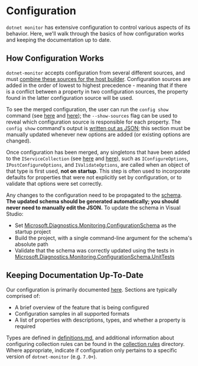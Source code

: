 # Configuration

`dotnet monitor` has extensive configuration to control various aspects of its behavior. Here, we'll walk through the basics of how configuration works and keeping the documentation up to date.

## How Configuration Works

`dotnet-monitor` accepts configuration from several different sources, and must [combine these sources for the host builder](https://github.com/dotnet/dotnet-monitor/blob/0c3a91196f7e0abe8b9fa5cd8907378c4598b10a/src/Tools/dotnet-monitor/HostBuilder/HostBuilderHelper.cs#L48). Configuration sources are added in the order of lowest to highest precedence - meaning that if there is a conflict between a property in two configuration sources, the property found in the latter configuration source will be used.

To see the merged configuration, the user can run the `config show` command (see [here](https://github.com/dotnet/dotnet-monitor/blob/0c3a91196f7e0abe8b9fa5cd8907378c4598b10a/src/Tools/dotnet-monitor/Program.cs#L71) and [here](https://github.com/dotnet/dotnet-monitor/blob/0c3a91196f7e0abe8b9fa5cd8907378c4598b10a/src/Tools/dotnet-monitor/Commands/ConfigShowCommandHandler.cs)); the `--show-sources` flag can be used to reveal which configuration source is responsible for each property. The `config show` command's output is [written out as JSON](https://github.com/dotnet/dotnet-monitor/blob/0c3a91196f7e0abe8b9fa5cd8907378c4598b10a/src/Tools/dotnet-monitor/ConfigurationJsonWriter.cs); this section must be manually updated whenever new options are added (or existing options are changed).

Once configuration has been merged, any singletons that have been added to the `IServiceCollection` (see [here](https://github.com/dotnet/dotnet-monitor/blob/0c3a91196f7e0abe8b9fa5cd8907378c4598b10a/src/Tools/dotnet-monitor/ServiceCollectionExtensions.cs) and [here](https://github.com/dotnet/dotnet-monitor/blob/0c3a91196f7e0abe8b9fa5cd8907378c4598b10a/src/Tools/dotnet-monitor/Commands/CollectCommandHandler.cs#L84)), such as `IConfigureOptions`, `IPostConfigureOptions`, and `IValidateOptions`, are called when an object of that type is first used, **not on startup**. This step is often used to incorporate defaults for properties that were not explicitly set by configuration, or to validate that options were set correctly.

Any changes to the configuration need to be propagated to the [schema](https://github.com/dotnet/dotnet-monitor/blob/0c3a91196f7e0abe8b9fa5cd8907378c4598b10a/documentation/schema.json). **The updated schema should be generated automatically; you should never need to manually edit the JSON.** To update the schema in Visual Studio:
* Set [Microsoft.Diagnostics.Monitoring.ConfigurationSchema](https://github.com/dotnet/dotnet-monitor/tree/0c3a91196f7e0abe8b9fa5cd8907378c4598b10a/src/Tests/Microsoft.Diagnostics.Monitoring.ConfigurationSchema) as the startup project
* Build the project, with a single command-line argument for the schema's absolute path
* Validate that the schema was correctly updated using the tests in [Microsoft.Diagnostics.Monitoring.ConfigurationSchema.UnitTests](https://github.com/dotnet/dotnet-monitor/tree/0c3a91196f7e0abe8b9fa5cd8907378c4598b10a/src/Tests/Microsoft.Diagnostics.Monitoring.ConfigurationSchema.UnitTests)

## Keeping Documentation Up-To-Date

Our configuration is primarily documented [here](https://github.com/dotnet/dotnet-monitor/tree/0c3a91196f7e0abe8b9fa5cd8907378c4598b10a/documentation/configuration). Sections are typically comprised of:
* A brief overview of the feature that is being configured
* Configuration samples in all supported formats
* A list of properties with descriptions, types, and whether a property is required

Types are defined in [definitions.md](https://github.com/dotnet/dotnet-monitor/blob/0c3a91196f7e0abe8b9fa5cd8907378c4598b10a/documentation/api/definitions.md), and additional information about configuring collection rules can be found in the [collection rules](https://github.com/dotnet/dotnet-monitor/blob/0c3a91196f7e0abe8b9fa5cd8907378c4598b10a/documentation/collectionrules) directory. Where appropriate, indicate if configuration only pertains to a specific version of `dotnet-monitor` (e.g. `7.0+`).
